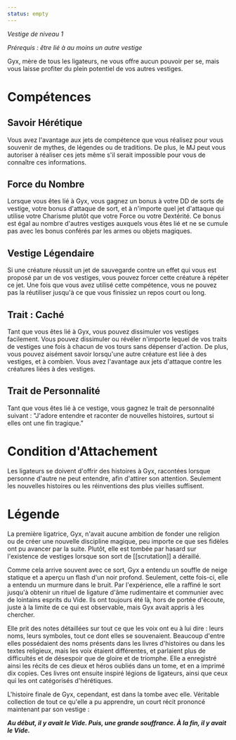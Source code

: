 ```yaml
---
status: empty
---
```

*Vestige de niveau 1*

*Prérequis : être lié à au moins un autre vestige*

Gyx, mère de tous les ligateurs, ne vous offre aucun pouvoir per se, mais vous laisse profiter du plein potentiel de vos autres vestiges.
# Compétences
## Savoir Hérétique
Vous avez l'avantage aux jets de compétence que vous réalisez pour vous souvenir de mythes, de légendes ou de traditions. De plus, le MJ peut vous autoriser à réaliser ces jets même s'il serait impossible pour vous de connaître ces informations.

## Force du Nombre
Lorsque vous êtes lié à Gyx, vous gagnez un bonus à votre DD de sorts de vestige, votre bonus d'attaque de sort, et à n'importe quel jet d'attaque qui utilise votre Charisme plutôt que votre Force ou votre Dextérité. Ce bonus est égal au nombre d'autres vestiges auxquels vous êtes lié et ne se cumule pas avec les bonus conférés par les armes ou objets magiques.

## Vestige Légendaire
Si une créature réussit un jet de sauvegarde contre un effet qui vous est proposé par un de vos vestiges, vous pouvez forcer cette créature à répéter ce jet. Une fois que vous avez utilisé cette compétence, vous ne pouvez pas la réutiliser jusqu'à ce que vous finissiez un repos court ou long.

## Trait : Caché
Tant que vous êtes lié à Gyx, vous pouvez dissimuler vos vestiges facilement. Vous pouvez dissimuler ou révéler n'importe lequel de vos traits de vestiges une fois à chacun de vos tours sans dépenser d'action. De plus, vous pouvez aisément savoir lorsqu'une autre créature est liée à des vestiges, et à combien. Vous avez l'avantage aux jets d'attaque contre les créatures liées à des vestiges.

## Trait de Personnalité
Tant que vous êtes lié à ce vestige, vous gagnez le trait de personnalité suivant : "J'adore entendre et raconter de nouvelles histoires, surtout si elles ont une fin tragique."

# Condition d'Attachement

Les ligateurs se doivent d'offrir des histoires à Gyx, racontées lorsque personne d'autre ne peut entendre, afin d'attirer son attention. Seulement les nouvelles histoires ou les réinventions des plus vieilles suffisent.

# Légende

La première ligatrice, Gyx, n'avait aucune ambition de fonder une religion ou de créer une nouvelle discipline magique, peu importe ce que ses fidèles ont pu avancer par la suite. Plutôt, elle est tombée par hasard sur l'existence de vestiges lorsque son sort de [[scrutation]] a déraillé.

Comme cela arrive souvent avec ce sort, Gyx a entendu un souffle de neige statique et a aperçu un flash d'un noir profond. Seulement, cette fois-ci, elle a entendu un murmure dans le bruit. Par l'expérience, elle a raffiné le sort jusqu'à obtenir un rituel de ligature d'âme rudimentaire et communier avec de lointains esprits du Vide. Ils ont toujours été là, hors de portée d'écoute, juste à la limite de ce qui est observable, mais Gyx avait appris à les chercher.

Elle prit des notes détaillées sur tout ce que les voix ont eu à lui dire : leurs noms, leurs symboles, tout ce dont elles se souvenaient. Beaucoup d'entre elles possédaient des noms présents dans les livres d'histoires ou dans les textes religieux, mais les voix étaient différentes, et parlaient plus de difficultés et de désespoir que de gloire et de triomphe. Elle a enregistré ainsi les récits de ces dieux et héros oubliés dans un tome, et en a imprimé dix copies. Ces livres ont ensuite inspiré légions de ligateurs, ainsi que ceux qui les ont catégorisés d'hérétiques. 

L'histoire finale de Gyx, cependant, est dans la tombe avec elle. Véritable collection de tout ce qu'elle a pu apprendre, un court récit prononcé maintenant par son vestige : 

***Au début, il y avait le Vide. Puis, une grande souffrance. À la fin, il y avait le Vide.***
